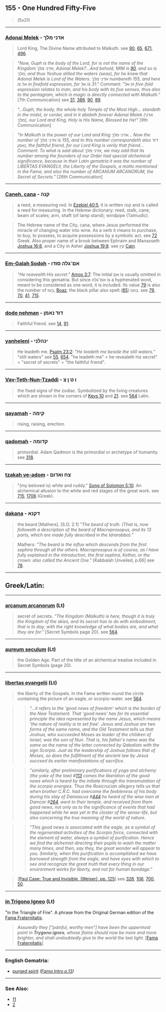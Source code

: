 ## 155 - One Hundred Fifty-Five
> (5x31)

---

### [Adonai Melek](/keys/ADNI.MLK) - אדני מלך
> Lord King, The Divine Name attributed to Malkuth. see [90](90), [65](65), [671](671), [496](496).

> *"Now, Guph is the body of the Lord, for is not the name of the Kingdom אדני מלך, Adonai Melek?...And behold, MIM is [90](90), and so is מלך; and thus Yeshua stilled the waters (seas), for he knew that Adonai Melek is Lord of the Waters. אדני מלך numbereth 155, and here is אל in fivefold expression, for אל is 31."* Comment: *"אל in five-fold expression relates to man, and his body with its five senses, thus also to the pentagram, which in magic is directly connected with Malkuth."* [7th Communication] see [31](31), [386](386), [90](90), [89](89).

> *"...Guph, the body, the whole holy Temple of the Most High... standeth in the midst, or center, and in it abideth forever Adonai Melek (אדני מלך), our Lord and King, Holy is His Name, Blessed be He!"* [9th Communication]

> *"In Malkuth is the power of our Lord and King אדני מלך... Now the number of אדני מלך is 155, and to this number correspondeth also דוד נאמן, the faithful friend, for our Lord King is verily that friend... Comment: To what is said about אדני מלך, we may add that its number among the founders of our Order had special alchemical significance, because in their Latin gematria it was the number of LIBERTAS EVANGELII, the Liberty of the Gospels, a motto mentioned in the Fama, and also the number of ARCANUM ARCANORUM, the Secret of Secrets."* [26th Communication]

---

### [Caneh, cana](/keys/QNH) - קנה
> a reed, a measuring rod. In [Ezekiel 40:5](http://biblehub.com/ezekiel/40-5.htm), it is written קנה and is called a reed for measuring. In the Hebrew dictionary: reed, stalk, cane; beam of scales; arm, shaft (of lamp stand); windpipe (Talmudic).

> The Hebrew name of the City, cana, where Jesus performed the miracle of changing water into wine. As a verb it means to purchase, to buy, to possess, to acquire possessions by a symbolic act. see [72](72) Greek. Also proper name of a brook between Ephraim and Manasseth [Joshua 16:8](http://biblehub.com/joshua/16-8.htm), and a City in Asher [Joshua 19:8](http://biblehub.com/joshua/19-8.htm). see קין [Cain](/keys/QIN).

---

### [Em-Galah Sodoh](/keys/AM-GLH.SVDV) - אם־גלה סודו
> *"He reavealth His secret."* [Amos 3:7](http://biblehub.com/amos/3-7.htm). The initial אם is usually omitted in considering this gematria. But since אם־גלה is a hyphenated word, meant to be considered as one word, it is included. Its value [79](79) is also the number of בעז, [Boaz](/keys/BOZ), the black pillar also spelt בועז ([85](85)). see [79](79), [70](70), [41](41), [715](715).

---

### [dode nehman](/keys/DVD.NAMN) - דוד נאמן
> Faithful friend. see [14](14), [91](91).

---

### [yanheleni](/keys/INHLNI) - ינהלני
> He leadeth me. [Psalm 23:2](http://biblehub.com/psalms/23-2.htm): *"He leadeth me beside the still waters."* "still waters" see [55](55), [654](654). "he leadeth me" = he revealeth his secret" = "secret of secrets" = "the faithful friend".

---

### [Vav-Teth-Nun-Tzaddi](/keys/V.T.N.Tz) - ו ט ן צ
> the fixed signs of the zodiac. Symbolized by the living creatures which are shown in the corners of [Keys 10](10) and [21](21). see [564](564) Latin.

---

### [qayamah](/keys/QIMH) - קימה
> rising, raising, erection.

---

### [qadomah](/keys/QDVMH) - קדומה
> primordial. Adam Qadmon is the primordial or archetype of humanity. see [318](318).

---

### [tzakah ve-adom](/keys/TzCh.VADVM) - צח ואדום
> "(my beloved is) white and ruddy." [Song of Solomon 5:10](http://biblehub.com/songs/5-10.htm). An alchemical allusion to the white and red stages of the great work. see [715](715), [1706](1706) (Greek).

---

### [dakana](/keys/DQNA) - דקנא
> the beard [Mathers]. [S.D. 2:1] *"The beard of truth. (That is, now followeth a description of the beard of Macroprosopus, and its 13 parts, which are made fully described in the Idrarabba)."*

> Mathers: *"The beard is the influx which descends from the first sephira through all the others. Macroprosopus is of course, as I have fully explained in the introduction, the first sephira, Kether, or the crown: also called the Ancient One."* [Kabbalah Unveiled, p.66] see [78](78).

---

## Greek/Latin:

---

### [arcanum arcanorum](/latin?word=arcanum+arcanorum) (Lt)
> secret of secrets. *"The Kingdom (Malkuth) is here, though it is truly the Kingdom of the skies, and its secret has to do with embodiment, that is to day, with the right knowledge of what bodies are, and what they are for."* [Secret Symbols page 20]. see [564](564).

---

### [aureum seculum](/latin?word=aureum+seculum) (Lt)
> the Golden Age. Part of the title of an alchemical treatise included in Secret Symbols (page 20).

---

### [libertas evangelii](/latin?word=libertas+evangelii) (Lt)
> the liberty of the Gospels. In the Fama written round the circle containing the picture of an eagle, or scorpio-water. see [564](564).

> > *"...it refers to the 'good news of freedom' which is the burden of the New Testament. That 'good news' has for its essential principle the idea represented by the name Jesus, which means 'the nature of reality is to set free'. Jesus and Joshua are two forms of the same name, and the Old Testament tells us that Joshua, who succeeded Moses as leader of the children of Israel, was the son of Nun. That is, his father's name was the same as the name of the letter connected by Qabalists with the sign Scorpio. Just as the leadership of Joshua follows that of Moses, so does the fulfillment of the ancient law by Jesus succeed its earlier manifestations of sacrifice.*

> > *"similarly, after preliminary purifications of yoga and alchemy (the yoke of the law) #[113](113) comes the liberation of the good news which is heard by the initiate through the transmutation of the scorpio energies. Thus the Rosicrucian allegory tells us that when brother C.R.C. had overcome the feebleness of his body during his stay of Damascus #[444](444) he heard of the wise men at Damcar #[264](264), went to their temple, and received from them good news, not only as to the significance of events that had happened while he was yet in the closter of the sense-life, but also concerning the true meaning of the world of nature.*

> > *"This good news is associated with the eagle, as a symbol of the regenerated activities of the Scorpio force, connected with the element of water, always a symbol of purification. Hence we find the alchemist directing their pupils to wash the matter many times, and then, say they, the great wonder will appear to you. Similarly, when this purification is accomplished we have borrowed strength from the eagle, and have eyes with which to see and recognize the great truth that every thing in our environment works for liberty, and not for human bondage."*

> [[Paul Case: True and Invisible, (Weiser), pp. 125](https://archive.org/stream/PaulFosterCase-TheTrueAndInvisibleRosicrucianOrder4thEd-1985#page/n131/mode/2up)] see [326](326), [106](106), [700](700), [50](50).

---

### [in Trigono Igneo](/latin?word=in+trigono+igneo) (Lt)
"in the Triangle of Fire". A phrase from the Original German edition of the [Fama Fraternitatis](https://archive.org/stream/famafraternitati00andr#page/22/mode/2up).

> *Assuredly they ["painful, worthy men"] have been the uppermost point in **Trygono igneo**, whose flame should now be more and more brighter, and shall undoubtedly give to the world the last light.* [[Fama Fraternitatis](https://archive.org/stream/PaulFosterCase-TheTrueAndInvisibleRosicrucianOrder4thEd-1985#page/n19/mode/2up/search/igneo)]

---

### English Gematria:

- [purged spirit](/english?word=purged+spirit) *([Fama Intro p.13](https://archive.org/stream/fameconfessionof00vaug#page/n13/mode/2up))*

---

### See Also:

- [11](11)
- [2](2)
